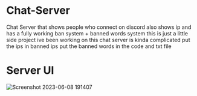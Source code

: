 # Chat-Server
Chat Server that shows people who connect on discord also shows ip and has a fully working ban system + banned words system
this is just a little side project ive been working on this chat server is kinda complicated put the ips in banned ips put the banned words in the code and txt file


# Server UI


![Screenshot 2023-06-08 191407](https://github.com/Oxuu1/Chat-Server/assets/65877374/34f8d21e-18ba-4218-836a-2eec2b5eb0f9)
